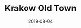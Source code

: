 ---
title: Krakow Old Town
id: krakow-old-town
license: CC BY 4.0
licenseUrl: https://creativecommons.org/licenses/by/4.0/legalcode
resolution: 4224x3136
date: 2019-08-04
camera: Huawei LDN-L21
lens: LDN-L21 back camera
iso: 101
focalLength: 3.462mm
shutterSpeed: 1/1481
aperture: f/2.2
---
